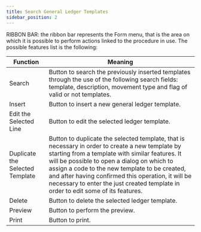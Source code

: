 ```yaml
---
title: Search General Ledger Templates
sidebar_position: 2
---
```


RIBBON BAR: the ribbon bar represents the Form menu, that is the area on which it is possible to perform actions linked to the procedure in use. The possible features list is the following: 



| Function | Meaning |
| --- | --- |
| Search | Button to search the previously inserted templates through the use of the following search fields: template, description, movement type and flag of valid or not templates.  |
| Insert | Button to insert a new general ledger template. |
| Edit the Selected Line | Button to edit the selected ledger template. |
| Duplicate the Selected Template | Button to duplicate the selected template, that is necessary in order to create a new template by starting from a template with similar features. It will be possible to open a dialog on which to assign a code to the new template to be created, and after having confirmed this operation, it will be necessary to enter the just created template in order to edit some of its features.  |
| Delete | Button to delete the selected ledger template. |
| Preview | Button to perform the preview.  |
| Print | Button to print. |






